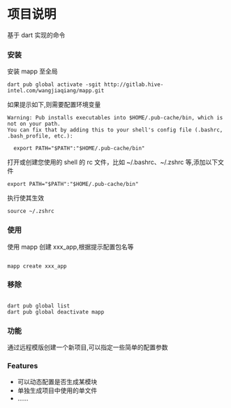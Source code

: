 # 项目说明

基于 dart 实现的命令

### 安装

安装 mapp 至全局

```
dart pub global activate -sgit http://gitlab.hive-intel.com/wangjiaqiang/mapp.git
```

如果提示如下,则需要配置环境变量

```
Warning: Pub installs executables into $HOME/.pub-cache/bin, which is not on your path.
You can fix that by adding this to your shell's config file (.bashrc, .bash_profile, etc.):

  export PATH="$PATH":"$HOME/.pub-cache/bin"

```

打开或创建您使用的 shell 的 rc 文件，比如 ~/.bashrc、~/.zshrc 等,添加以下文件

```
export PATH="$PATH":"$HOME/.pub-cache/bin"
```

执行使其生效

```
source ~/.zshrc
```

### 使用

使用 mapp 创建 xxx_app,根据提示配置包名等

```

mapp create xxx_app

```

### 移除

```

dart pub global list
dart pub global deactivate mapp

```

### 功能

通过远程模版创建一个新项目,可以指定一些简单的配置参数

### Features

- 可以动态配置是否生成某模块
- 单独生成项目中使用的单文件
- ......
